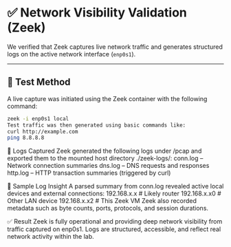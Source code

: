 # ✅ Network Visibility Validation (Zeek)

We verified that Zeek captures live network traffic and generates structured logs on the active network interface (`enp0s1`).

---

## 🔎 Test Method

A live capture was initiated using the Zeek container with the following command:

```bash
zeek -i enp0s1 local
Test traffic was then generated using basic commands like:
curl http://example.com
ping 8.8.8.8
```

📁 Logs Captured
Zeek generated the following logs under /pcap and exported them to the mounted host directory ./zeek-logs/:
  conn.log – Network connection summaries
  dns.log – DNS requests and responses
  http.log – HTTP transaction summaries (triggered by curl)

🧠 Sample Log Insight
A parsed summary from conn.log revealed active local devices and external connections:
192.168.x.x      # Likely router
192.168.x.x0     # Other LAN device
192.168.x.x2     # This Zeek VM
Zeek also recorded metadata such as byte counts, ports, protocols, and session durations.

✅ Result
Zeek is fully operational and providing deep network visibility from traffic captured on enp0s1.
Logs are structured, accessible, and reflect real network activity within the lab.
